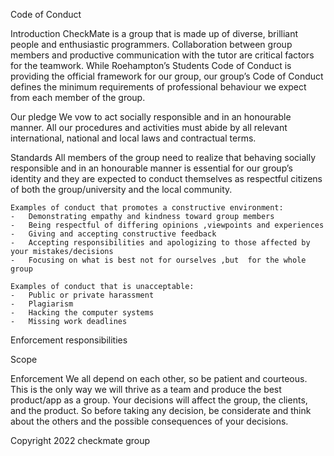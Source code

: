 Code of Conduct

Introduction
	CheckMate is a group that is made up of diverse, brilliant people and enthusiastic 
	programmers. Collaboration between group members and productive communication with the 
	tutor are critical factors for the teamwork. While Roehampton’s Students Code of Conduct 
	is providing the official framework for our group, our group’s Code of Conduct defines 
	the minimum requirements of professional behaviour we expect from each member of the group.

Our pledge
	We vow to act socially responsible and in an honourable manner. 
	All our procedures and activities must abide by all relevant international, national 
	and local laws and contractual terms.

Standards
 	All members of the group need to realize that behaving socially responsible and in
	an honourable manner is essential for our group’s identity and they are expected to conduct 
	themselves as respectful citizens of both the group/university and the local community.
	
	Examples of conduct that promotes a constructive environment:
	-	Demonstrating empathy and kindness toward group members
	-	Being respectful of differing opinions ,viewpoints and experiences
	-	Giving and accepting constructive feedback 
	-	Accepting responsibilities and apologizing to those affected by your mistakes/decisions
	-	Focusing on what is best not for ourselves ,but  for the whole group
	
	Examples of conduct that is unacceptable:
	-	Public or private harassment
	-	Plagiarism
	-	Hacking the computer systems
	-	Missing work deadlines
	
Enforcement responsibilities

Scope

Enforcement
	We all depend on each other, so be patient and courteous. This is the only way we will 
	thrive as a team and produce the best product/app as a group. Your decisions will affect the 
	group, the clients, and the product. So before taking any decision, be considerate and think 
	about the others and the possible consequences of your decisions.
	
	
Copyright 2022 checkmate group

